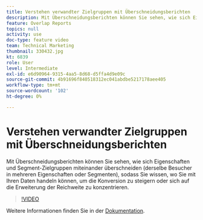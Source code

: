 ```yaml
---
title: Verstehen verwandter Zielgruppen mit Überschneidungsberichten
description: Mit Überschneidungsberichten können Sie sehen, wie sich Eigenschaften und Segment-Zielgruppen miteinander überschneiden (derselbe Besucher in mehreren Eigenschaften oder Segmenten), sodass Sie wissen, wo Sie mit Ihren Daten handeln können, um die Konversion zu steigern oder sich auf die Erweiterung der Reichweite zu konzentrieren.
feature: Overlap Reports
topics: null
activity: use
doc-type: feature video
team: Technical Marketing
thumbnail: 330432.jpg
kt: 6839
role: User
level: Intermediate
exl-id: e6d90964-9315-4aa5-8d68-d5ffa4d9e09c
source-git-commit: 4b91696f840518312ec041abdbe5217178aee405
workflow-type: tm+mt
source-wordcount: '102'
ht-degree: 0%

---
```


# Verstehen verwandter Zielgruppen mit Überschneidungsberichten

Mit Überschneidungsberichten können Sie sehen, wie sich Eigenschaften und Segment-Zielgruppen miteinander überschneiden (derselbe Besucher in mehreren Eigenschaften oder Segmenten), sodass Sie wissen, wo Sie mit Ihren Daten handeln können, um die Konversion zu steigern oder sich auf die Erweiterung der Reichweite zu konzentrieren.

>[!VIDEO](https://video.tv.adobe.com/v/330432/?quality=12&learn=on)

Weitere Informationen finden Sie in der [Dokumentation](https://experienceleague.adobe.com/docs/audience-manager/user-guide/reporting/interactive-and-overlap-reports/dynamic-reports.html#reporting).
